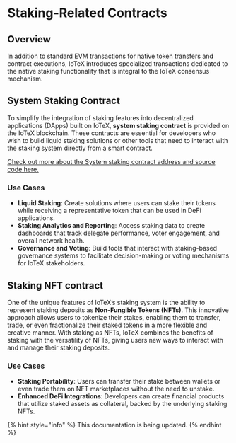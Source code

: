 # Staking-Related Contracts

## Overview

In addition to standard EVM transactions for native token transfers and contract executions, IoTeX introduces specialized transactions dedicated to the native staking functionality that is integral to the IoTeX consensus mechanism.

## System Staking Contract

To simplify the integration of staking features into decentralized applications (DApps) built on IoTeX, **system staking contract** is provided on the IoTeX blockchain. These contracts are essential for developers who wish to build liquid staking solutions or other tools that need to interact with the staking system directly from a smart contract.

[Check out more about the System staking contract address and source code here.](https://docs.iotex.io/builders/defi/liquid-staking-dapps#the-system-staking-contract)

### Use Cases

* **Liquid Staking**: Create solutions where users can stake their tokens while receiving a representative token that can be used in DeFi applications.
* **Staking Analytics and Reporting**: Access staking data to create dashboards that track delegate performance, voter engagement, and overall network health.
* **Governance and Voting**: Build tools that interact with staking-based governance systems to facilitate decision-making or voting mechanisms for IoTeX stakeholders.

## Staking NFT contract

One of the unique features of IoTeX’s staking system is the ability to represent staking deposits as **Non-Fungible Tokens (NFTs)**. This innovative approach allows users to tokenize their stakes, enabling them to transfer, trade, or even fractionalize their staked tokens in a more flexible and creative manner. With staking as NFTs, IoTeX combines the benefits of staking with the versatility of NFTs, giving users new ways to interact with and manage their staking deposits.

### Use Cases

* **Staking Portability**: Users can transfer their stake between wallets or even trade them on NFT marketplaces without the need to unstake.
* **Enhanced DeFi Integrations**: Developers can create financial products that utilize staked assets as collateral, backed by the underlying staking NFTs.

{% hint style="info" %}
This documentation is being updated.
{% endhint %}

